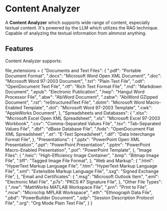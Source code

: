 # Content Analyzer

A **Content Analyzer** which supports wide range of content, especially textual content.
It's powered by the LLM which utilizes the RAG technique.
Capable of analyzing the textual information from almmost anything.

## Features
Content Analyzer supports:

file_extensions = {
    "Documents and Text Files": {
        ".pdf": "Portable Document Format",
        ".docx": "Microsoft Word Open XML Document",
        ".doc": "Microsoft Word 97-2003 Document",
        ".txt": "Plain Text File",
        ".odt": "OpenDocument Text File",
        ".rtf": "Rich Text Format File",
        ".md": "Markdown Document",
        ".epub": "Electronic Publication",
        ".hwp": "Hangul Word Processor File",
        ".abw": "AbiWord Document",
        ".zabw": "AbiWord GZipped Document",
        ".rst": "reStructuredText File",
        ".dotm": "Microsoft Word Macro-Enabled Template",
        ".dot": "Microsoft Word 97-2003 Template",
        ".cwk": "AppleWorks Document",
    },
    "Spreadsheets and Databases": {
        ".xlsx": "Microsoft Excel Open XML Spreadsheet",
        ".xls": "Microsoft Excel 97-2003 Workbook",
        ".csv": "Comma-Separated Values File",
        ".tsv": "Tab-Separated Values File",
        ".dbf": "dBase Database File",
        ".fods": "OpenDocument Flat XML Spreadsheet",
        ".et": "E-Text Spreadsheet",
        ".dif": "Data Interchange Format File",
    },
    "Presentations": {
        ".pptx": "PowerPoint Open XML Presentation",
        ".ppt": "PowerPoint Presentation",
        ".pptm": "PowerPoint Macro-Enabled Presentation",
        ".pot": "PowerPoint Template",
    },
    "Image Files": {
        ".heic": "High-Efficiency Image Container",
        ".bmp": "Bitmap Image File",
        ".tiff": "Tagged Image File Format",
    },
    "Web and Markup": {
        ".html": "HyperText Markup Language File",
        ".htm": "HyperText Markup Language File",
        ".xml": "Extensible Markup Language File",
        ".sxg": "Signed Exchange File",
    },
    "Email and Certificates": {
        ".msg": "Microsoft Outlook Item",
        ".eml": "Electronic Mail File",
        ".p7s": "PKCS #7 Signature File",
    },
    "Other File Types": {
        ".mw": "MathWorks MATLAB Workspace File",
        ".prn": "Print to File",
        ".mcw": "Microchip MPLAB Workspace",
        ".eth": "Ethnograph Data File",
        ".pbd": "PowerBuilder Document",
        ".sdp": "Session Description Protocol File",
        ".org": "Org Mode Plain Text File",
    }
}

